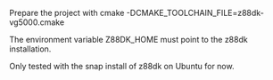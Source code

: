 Prepare the project with cmake -DCMAKE_TOOLCHAIN_FILE=z88dk-vg5000.cmake

The environment variable Z88DK_HOME must point to the z88dk installation.

Only tested with the snap install of z88dk on Ubuntu for now.

